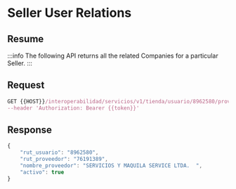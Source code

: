 # Seller User Relations

## Resume

:::info
The following API returns all the related Companies for a particular Seller. 
:::

## Request

```jsx
GET {{HOST}}/interoperabilidad/servicios/v1/tienda/usuario/8962580/proveedor' \
--header 'Authorization: Bearer {{token}}'

```

## Response

```jsx
{
    "rut_usuario": "8962580",
    "rut_proveedor": "76191389",
    "nombre_proveedor": "SERVICIOS Y MAQUILA SERVICE LTDA.  ",
    "activo": true
}
```